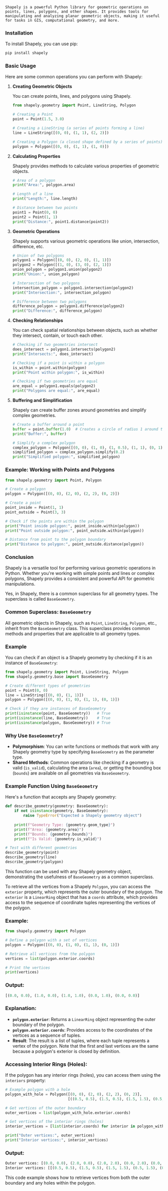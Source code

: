     Shapely is a powerful Python library for geometric operations on points, lines, polygons, and other shapes. It provides tools for manipulating and analyzing planar geometric objects, making it useful for tasks in GIS, computational geometry, and more.

### Installation

To install Shapely, you can use pip:

```bash
pip install shapely
```

### Basic Usage

Here are some common operations you can perform with Shapely:

1. **Creating Geometric Objects**

   You can create points, lines, and polygons using Shapely.

   ```python
   from shapely.geometry import Point, LineString, Polygon

   # Creating a Point
   point = Point(1.5, 3.0)

   # Creating a LineString (a series of points forming a line)
   line = LineString([(0, 0), (1, 1), (2, 2)])

   # Creating a Polygon (a closed shape defined by a series of points)
   polygon = Polygon([(0, 0), (1, 1), (1, 0)])
   ```

2. **Calculating Properties**

   Shapely provides methods to calculate various properties of geometric objects.

   ```python
   # Area of a polygon
   print("Area:", polygon.area)

   # Length of a line
   print("Length:", line.length)

   # Distance between two points
   point1 = Point(0, 0)
   point2 = Point(1, 1)
   print("Distance:", point1.distance(point2))
   ```

3. **Geometric Operations**

   Shapely supports various geometric operations like union, intersection, difference, etc.

   ```python
   # Union of two polygons
   polygon1 = Polygon([(0, 0), (2, 0), (1, 1)])
   polygon2 = Polygon([(1, 0), (3, 0), (2, 1)])
   union_polygon = polygon1.union(polygon2)
   print("Union:", union_polygon)

   # Intersection of two polygons
   intersection_polygon = polygon1.intersection(polygon2)
   print("Intersection:", intersection_polygon)

   # Difference between two polygons
   difference_polygon = polygon1.difference(polygon2)
   print("Difference:", difference_polygon)
   ```

4. **Checking Relationships**

   You can check spatial relationships between objects, such as whether they intersect, contain, or touch each other.

   ```python
   # Checking if two geometries intersect
   does_intersect = polygon1.intersects(polygon2)
   print("Intersects:", does_intersect)

   # Checking if a point is within a polygon
   is_within = point.within(polygon)
   print("Point within polygon:", is_within)

   # Checking if two geometries are equal
   are_equal = polygon1.equals(polygon2)
   print("Polygons are equal:", are_equal)
   ```

5. **Buffering and Simplification**

   Shapely can create buffer zones around geometries and simplify complex geometries.

   ```python
   # Create a buffer around a point
   buffer = point.buffer(1.0)  # Creates a circle of radius 1 around the point
   print("Buffer:", buffer)

   # Simplify a complex polygon
   complex_polygon = Polygon([(0, 0), (1, 0), (1, 0.5), (1, 1), (0, 1), (0, 0.5)])
   simplified_polygon = complex_polygon.simplify(0.2)
   print("Simplified polygon:", simplified_polygon)
   ```

### Example: Working with Points and Polygons

```python
from shapely.geometry import Point, Polygon

# Create a polygon
polygon = Polygon([(0, 0), (2, 0), (2, 2), (0, 2)])

# Create a point
point_inside = Point(1, 1)
point_outside = Point(3, 3)

# Check if the points are within the polygon
print("Point inside polygon:", point_inside.within(polygon))
print("Point outside polygon:", point_outside.within(polygon))

# Distance from point to the polygon boundary
print("Distance to polygon:", point_outside.distance(polygon))
```

### Conclusion

Shapely is a versatile tool for performing various geometric operations in Python. Whether you're working with simple points and lines or complex polygons, Shapely provides a consistent and powerful API for geometric manipulations.


Yes, in Shapely, there is a common superclass for all geometry types. The superclass is called `BaseGeometry`.

### Common Superclass: `BaseGeometry`

All geometric objects in Shapely, such as `Point`, `LineString`, `Polygon`, etc., inherit from the `BaseGeometry` class. This superclass provides common methods and properties that are applicable to all geometry types.

### Example

You can check if an object is a Shapely geometry by checking if it is an instance of `BaseGeometry`:

```python
from shapely.geometry import Point, LineString, Polygon
from shapely.geometry.base import BaseGeometry

# Create different types of geometries
point = Point(0, 0)
line = LineString([(0, 0), (1, 1)])
polygon = Polygon([(0, 0), (1, 0), (1, 1), (0, 1)])

# Check if they are instances of BaseGeometry
print(isinstance(point, BaseGeometry))   # True
print(isinstance(line, BaseGeometry))    # True
print(isinstance(polygon, BaseGeometry)) # True
```

### Why Use `BaseGeometry`?

- **Polymorphism**: You can write functions or methods that work with any Shapely geometry type by specifying `BaseGeometry` as the parameter type.
- **Shared Methods**: Common operations like checking if a geometry is valid (`is_valid`), calculating the area (`area`), or getting the bounding box (`bounds`) are available on all geometries via `BaseGeometry`.

### Example Function Using `BaseGeometry`

Here's a function that accepts any Shapely geometry:

```python
def describe_geometry(geometry: BaseGeometry):
    if not isinstance(geometry, BaseGeometry):
        raise TypeError("Expected a Shapely geometry object")
    
    print(f"Geometry Type: {geometry.geom_type}")
    print(f"Area: {geometry.area}")
    print(f"Bounds: {geometry.bounds}")
    print(f"Is Valid: {geometry.is_valid}")

# Test with different geometries
describe_geometry(point)
describe_geometry(line)
describe_geometry(polygon)
```

This function can be used with any Shapely geometry object, demonstrating the usefulness of `BaseGeometry` as a common superclass.


To retrieve all the vertices from a Shapely `Polygon`, you can access the `exterior` property, which represents the outer boundary of the polygon. The `exterior` is a `LinearRing` object that has a `coords` attribute, which provides access to the sequence of coordinate tuples representing the vertices of the polygon.

### Example:

```python
from shapely.geometry import Polygon

# Define a polygon with a set of vertices
polygon = Polygon([(0, 0), (1, 0), (1, 1), (0, 1)])

# Retrieve all vertices from the polygon
vertices = list(polygon.exterior.coords)

# Print the vertices
print(vertices)
```

### Output:

```python
[(0.0, 0.0), (1.0, 0.0), (1.0, 1.0), (0.0, 1.0), (0.0, 0.0)]
```

### Explanation:
- **`polygon.exterior`**: Returns a `LinearRing` object representing the outer boundary of the polygon.
- **`polygon.exterior.coords`**: Provides access to the coordinates of the vertices as a sequence of tuples.
- **Result**: The result is a list of tuples, where each tuple represents a vertex of the polygon. Note that the first and last vertices are the same because a polygon's exterior is closed by definition.

### Accessing Interior Rings (Holes):

If the polygon has any interior rings (holes), you can access them using the `interiors` property:

```python
# Example polygon with a hole
polygon_with_hole = Polygon([(0, 0), (2, 0), (2, 2), (0, 2)],
                            [((0.5, 0.5), (1.5, 0.5), (1.5, 1.5), (0.5, 1.5))])

# Get vertices of the outer boundary
outer_vertices = list(polygon_with_hole.exterior.coords)

# Get vertices of the interior rings (holes)
interior_vertices = [list(interior.coords) for interior in polygon_with_hole.interiors]

print("Outer vertices:", outer_vertices)
print("Interior vertices:", interior_vertices)
```

### Output:

```python
Outer vertices: [(0.0, 0.0), (2.0, 0.0), (2.0, 2.0), (0.0, 2.0), (0.0, 0.0)]
Interior vertices: [[(0.5, 0.5), (1.5, 0.5), (1.5, 1.5), (0.5, 1.5), (0.5, 0.5)]]
```

This code example shows how to retrieve vertices from both the outer boundary and any holes within the polygon.